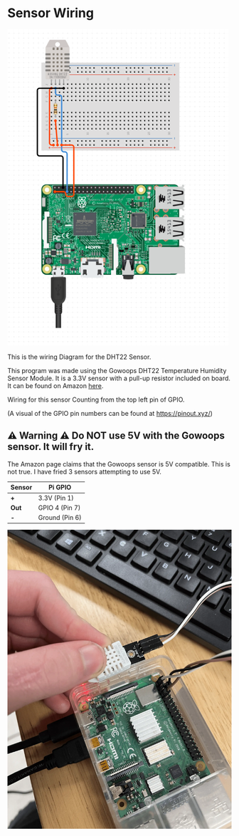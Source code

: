 # Sensor Wiring

![DHT22 Wiring](WiringDiagram.png)

This is the wiring Diagram for the DHT22 Sensor.

This program was made using the Gowoops DHT22 Temperature Humidity Sensor Module. It is a 3.3V sensor with a pull-up resistor included on board. It can be found on Amazon [here](https://www.amazon.com/Gowoops-Temperature-Humidity-Measurement-Raspberry/dp/B073F472JL).

Wiring for this sensor Counting from the top left pin of GPIO.

(A visual of the GPIO pin numbers can be found at https://pinout.xyz/)

## ⚠️ Warning ⚠️ Do **NOT** use 5V with the Gowoops sensor. It will fry it.

The Amazon page claims that the Gowoops sensor is 5V compatible. This is not true. I have fried 3 sensors attempting to use 5V.

| Sensor  | Pi GPIO        |
| ------- | -------------- |
| **+**   | 3.3V (Pin 1)   |
| **Out** | GPIO 4 (Pin 7) |
| **-**   | Ground (Pin 6) |

![Gowoops Wiring](WiringDiagramGowoops.webp)
